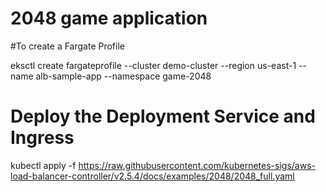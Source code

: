 # 2048 game application

#To create a Fargate Profile

eksctl create fargateprofile --cluster demo-cluster --region us-east-1 --name alb-sample-app --namespace game-2048

# Deploy the Deployment Service and Ingress
kubectl apply -f https://raw.githubusercontent.com/kubernetes-sigs/aws-load-balancer-controller/v2.5.4/docs/examples/2048/2048_full.yaml
